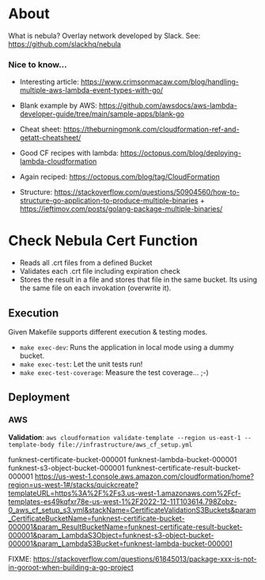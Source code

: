 # About
What is nebula? Overlay network developed by Slack. See: https://github.com/slackhq/nebula


### Nice to know...

- Interesting article: https://www.crimsonmacaw.com/blog/handling-multiple-aws-lambda-event-types-with-go/
- Blank example by AWS: https://github.com/awsdocs/aws-lambda-developer-guide/tree/main/sample-apps/blank-go
- Cheat sheet: https://theburningmonk.com/cloudformation-ref-and-getatt-cheatsheet/
- Good CF recipes with lambda: https://octopus.com/blog/deploying-lambda-cloudformation
- Again reciped: https://octopus.com/blog/tag/CloudFormation

- Structure: https://stackoverflow.com/questions/50904560/how-to-structure-go-application-to-produce-multiple-binaries + https://ieftimov.com/posts/golang-package-multiple-binaries/

# Check Nebula Cert Function

- Reads all .crt files from a defined Bucket
- Validates each .crt file including expiration check
- Stores the result in a file and stores that file in the same bucket. Its using the same file on each invokation (overwrite it).


## Execution

Given Makefile supports different execution & testing modes.

- `make exec-dev`: Runs the application in local mode using a dummy bucket.
- `make exec-test`: Let the unit tests run!
- `make exec-test-coverage`: Measure the test coverage... ;-)


## Deployment

### AWS
**Validation**: `aws cloudformation validate-template --region us-east-1 --template-body file://infrastructure/aws_cf_setup.yml`

funknest-certificate-bucket-000001
funknest-lambda-bucket-000001
funknest-s3-object-bucket-000001
funknest-certificate-result-bucket-000001
https://us-west-1.console.aws.amazon.com/cloudformation/home?region=us-west-1#/stacks/quickcreate?templateURL=https%3A%2F%2Fs3.us-west-1.amazonaws.com%2Fcf-templates-es49kqfxr78e-us-west-1%2F2022-12-11T103614.798Zobz-0_aws_cf_setup_s3.yml&stackName=CertificateValidationS3Buckets&param_CertificateBucketName=funknest-certificate-bucket-000001&param_ResultBucketName=funknest-certificate-result-bucket-000001&param_LambdaS3Object=funknest-s3-object-bucket-000001&param_LambdaS3Bucket=funknest-lambda-bucket-000001

FIXME: https://stackoverflow.com/questions/61845013/package-xxx-is-not-in-goroot-when-building-a-go-project
